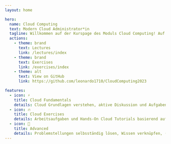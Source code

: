 ```yaml
---
layout: home

hero:
  name: Cloud Computing
  text: Modern Cloud Administrator*in
  tagline: Willkommen auf der Kurspage des Moduls Cloud Computing! Auf dieser Page findet ihr erweiterte Unterlagen zu den Inhalten des Moduls (Lectures), sowie Angaben und Tutorials zu den Arbeitsaufträgen (Exercises).
  actions:
    - theme: brand
      text: Lectures
      link: /lectures/index
    - theme: brand
      text: Exercises
      link: /exercises/index
    - theme: alt
      text: View on GitHub
      link: https://github.com/leonardo1710/CloudComputing2023

features:
  - icon: ⚡️
    title: Cloud Fundamentals
    details: Cloud Grundlagen verstehen, aktive Diskussion und Aufgaben besprechen
  - icon: 🔥
    title: Cloud Exercises
    details: Arbeitsaufgaben und Hands-On Cloud Tutorials basierend auf Lectures
  - icon: 🚀
    title: Advanced
    details: Problemstellungen selbsständig lösen, Wissen verknüpfen, (Service-)Entscheidungen treffen und argumentieren
---
```




